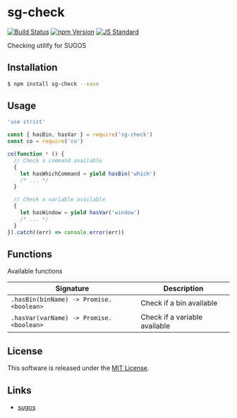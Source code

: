 sg-check
==========

<!---
This file is generated by ape-tmpl. Do not update manually.
--->

<!-- Badge Start -->
<a name="badges"></a>

[![Build Status][bd_travis_com_shield_url]][bd_travis_com_url]
[![npm Version][bd_npm_shield_url]][bd_npm_url]
[![JS Standard][bd_standard_shield_url]][bd_standard_url]

[bd_repo_url]: https://github.com/realglobe-Inc/sg-check
[bd_travis_url]: http://travis-ci.org/realglobe-Inc/sg-check
[bd_travis_shield_url]: http://img.shields.io/travis/realglobe-Inc/sg-check.svg?style=flat
[bd_travis_com_url]: http://travis-ci.com/realglobe-Inc/sg-check
[bd_travis_com_shield_url]: https://api.travis-ci.com/realglobe-Inc/sg-check.svg?token=aeFzCpBZebyaRijpCFmm
[bd_license_url]: https://github.com/realglobe-Inc/sg-check/blob/master/LICENSE
[bd_codeclimate_url]: http://codeclimate.com/github/realglobe-Inc/sg-check
[bd_codeclimate_shield_url]: http://img.shields.io/codeclimate/github/realglobe-Inc/sg-check.svg?style=flat
[bd_codeclimate_coverage_shield_url]: http://img.shields.io/codeclimate/coverage/github/realglobe-Inc/sg-check.svg?style=flat
[bd_gemnasium_url]: https://gemnasium.com/realglobe-Inc/sg-check
[bd_gemnasium_shield_url]: https://gemnasium.com/realglobe-Inc/sg-check.svg
[bd_npm_url]: http://www.npmjs.org/package/sg-check
[bd_npm_shield_url]: http://img.shields.io/npm/v/sg-check.svg?style=flat
[bd_standard_url]: http://standardjs.com/
[bd_standard_shield_url]: https://img.shields.io/badge/code%20style-standard-brightgreen.svg

<!-- Badge End -->


<!-- Description Start -->
<a name="description"></a>

Checking utilify for SUGOS

<!-- Description End -->


<!-- Overview Start -->
<a name="overview"></a>



<!-- Overview End -->


<!-- Sections Start -->
<a name="sections"></a>

<!-- Section from "doc/guides/01.Installation.md.hbs" Start -->

<a name="section-doc-guides-01-installation-md"></a>

Installation
-----

```bash
$ npm install sg-check --save
```


<!-- Section from "doc/guides/01.Installation.md.hbs" End -->

<!-- Section from "doc/guides/02.Usage.md.hbs" Start -->

<a name="section-doc-guides-02-usage-md"></a>

Usage
---------

```javascript
'use strict'

const { hasBin, hasVar } = require('sg-check')
const co = require('co')

co(function * () {
  // Check a command available
  {
    let hasWhichCommand = yield hasBin('which')
    /* ... */
  }

  // Check a variable available
  {
    let hasWindow = yield hasVar('window')
    /* ... */
  }
}).catch((err) => console.error(err))

```


<!-- Section from "doc/guides/02.Usage.md.hbs" End -->

<!-- Section from "doc/guides/03.Functions.md.hbs" Start -->

<a name="section-doc-guides-03-functions-md"></a>

Functions
---------

Available functions

| Signature | Description |
| ---- | ----------- |
| `.hasBin(binName) -> Promise.<boolean>` | Check if a bin available |
| `.hasVar(varName) -> Promise.<boolean>` | Check if a variable available |


<!-- Section from "doc/guides/03.Functions.md.hbs" End -->


<!-- Sections Start -->


<!-- LICENSE Start -->
<a name="license"></a>

License
-------
This software is released under the [MIT License](https://github.com/realglobe-Inc/sg-check/blob/master/LICENSE).

<!-- LICENSE End -->


<!-- Links Start -->
<a name="links"></a>

Links
------

+ [sugos][sugos_url]

[sugos_url]: https://github.com/realglobe-Inc/sugos

<!-- Links End -->
